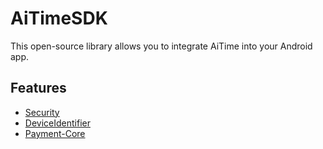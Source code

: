 # AiTimeSDK
This open-source library allows you to integrate AiTime into your Android app.

## Features
 - [Security](./security/README.md)
 - [DeviceIdentifier](./deviceidentifier/README.md)
 - [Payment-Core](./payment-core/README.md)
